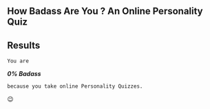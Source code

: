 ## How Badass Are You ? An Online Personality Quiz

## Results

```
You are 
``` 
  ***_0% Badass_*** 

```
because you take online Personality Quizzes.
```

:wink:

